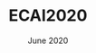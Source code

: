 ---
title: "ECAI2020"
long_title: "24th European Conference on Artificial Intelligence"
location: "Santiago de Compostela, Spain"
role: "Program Commitee"
date: "June 2020"
---